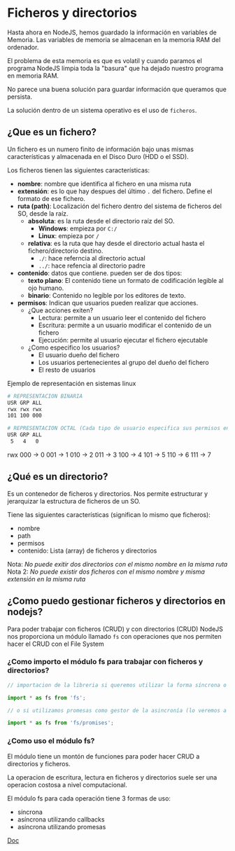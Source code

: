 # Ficheros y directorios

Hasta ahora en NodeJS, hemos guardado la información en variables de Memoria. Las variables de memoria se almacenan en la memoria RAM del ordenador.

El problema de esta memoria es que es volatil y cuando paramos el programa NodeJS limpia toda la "basura" que ha dejado nuestro programa en memoria RAM.

No parece una buena solución para guardar información que queramos que persista.

La solución dentro de un sistema operativo es el uso de `ficheros`.

## ¿Que es un fichero?

Un fichero es un numero finito de información bajo unas mismas características y almacenada en el Disco Duro (HDD o el SSD).

Los ficheros tienen las siguientes características:

- **nombre**: nombre que identifica al fichero en una misma ruta
- **extensión**: es lo que hay despues del último `.` del fichero. Define el formato de ese fichero.
- **ruta (path)**: Localización del fichero dentro del sistema de ficheros del SO, desde la raíz.
  - **absoluta**: es la ruta desde el directorio raíz del SO.
    - **Windows**: empieza por `C:/`
    - **Linux**: empieza por `/`
  - **relativa**: es la ruta que hay desde el directorio actual hasta el fichero/directorio destino.
    - `./`: hace referncia al directorio actual
    - `../`: hace refencia al directorio padre
- **contenido**: datos que contiene. pueden ser de dos tipos:
  - **texto plano**: El contenido tiene un formato de codificación legible al ojo humano.
  - **binario**: Contenido no legible por los editores de texto.
- **permisos**: Indican que usuarios pueden realizar que acciones.
  - ¿Que acciones exiten?
    - Lectura: permite a un usuario leer el contenido del fichero
    - Escritura: permite a un usuario modificar el contenido de un fichero
    - Ejecución: permite al usuario ejecutar el fichero ejecutable
  - ¿Como especifico los usuarios?
    - El usuario dueño del fichero
    - Los usuarios pertenecientes al grupo del dueño del fichero
    - El resto de usuarios

Ejemplo de representación en sistemas linux

```bash
# REPRESENTACION BINARIA
USR GRP ALL
rwx rwx rwx
101 100 000

# REPRESENTACION OCTAL (Cada tipo de usuario especifica sus permisos en Base8 (0-7))
USR GRP ALL
 5   4   0
```

rwx
000 -> 0
001 -> 1
010 -> 2
011 -> 3
100 -> 4
101 -> 5
110 -> 6
111 -> 7

## ¿Qué es un directorio?

Es un contenedor de ficheros y directorios. Nos permite estructurar y jerarquizar la estructura de ficheros de un SO.

Tiene las siguientes características (significan lo mismo que ficheros):

- nombre
- path
- permisos
- contenido: Lista (array) de ficheros y directorios

Nota: *No puede exitir dos directorios con el mismo nombre en la misma ruta*
Nota 2: *No puede existir dos ficheros con el mismo nombre y misma extensión en la misma ruta*

## ¿Como puedo gestionar ficheros y directorios en nodejs?

Para poder trabajar con ficheros (CRUD) y con directorios (CRUD) NodeJS nos proporciona un módulo llamado `fs` con operaciones que nos permiten hacer el CRUD con el File System

### ¿Como importo el módulo fs para trabajar con ficheros y directorios?

```js
// importacion de la libreria si queremos utilizar la forma síncrona o la asíncrona usando callbacks

import * as fs from 'fs';

// o si utilizamos promesas como gestor de la asincronía (lo veremos a continuacion)

import * as fs from 'fs/promises';

```

### ¿Como uso el módulo fs?

El módulo tiene un montón de funciones para poder hacer CRUD a directorios y ficheros.

La operacion de escritura, lectura en ficheros y directorios suele ser una operacion costosa a nivel computacional.

El módulo fs para cada operación tiene 3 formas de uso:

- síncrona
- asíncrona utilizando callbacks
- asíncrona utilizando promesas

[Doc](https://nodejs.org/dist/latest-v16.x/docs/api/fs.html)
